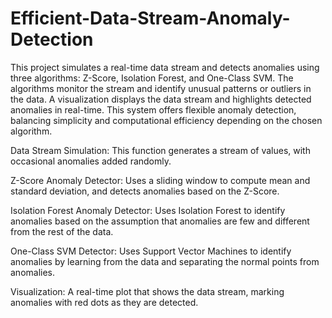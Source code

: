 # Efficient-Data-Stream-Anomaly-Detection

This project simulates a real-time data stream and detects anomalies using three algorithms: Z-Score, Isolation Forest, and One-Class SVM. The algorithms monitor the stream and identify unusual patterns or outliers in the data. A visualization displays the data stream and highlights detected anomalies in real-time. This system offers flexible anomaly detection, balancing simplicity and computational efficiency depending on the chosen algorithm.

Data Stream Simulation: This function generates a stream of values, with occasional anomalies added randomly.

Z-Score Anomaly Detector: Uses a sliding window to compute mean and standard deviation, and detects anomalies based on the Z-Score.

Isolation Forest Anomaly Detector: Uses Isolation Forest to identify anomalies based on the assumption that anomalies are few and different from the rest of the data.

One-Class SVM Detector: Uses Support Vector Machines to identify anomalies by learning from the data and separating the normal points from anomalies.

Visualization: A real-time plot that shows the data stream, marking anomalies with red dots as they are detected.

